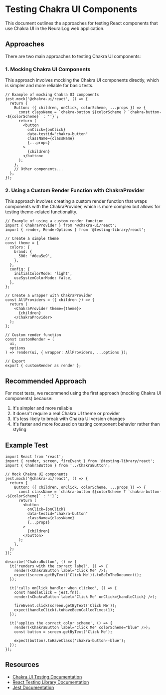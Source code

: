# Testing Chakra UI Components

This document outlines the approaches for testing React components that use Chakra UI in the NeuralLog web application.

## Approaches

There are two main approaches to testing Chakra UI components:

### 1. Mocking Chakra UI Components

This approach involves mocking the Chakra UI components directly, which is simpler and more reliable for basic tests.

```tsx
// Example of mocking Chakra UI components
jest.mock('@chakra-ui/react', () => {
  return {
    Button: ({ children, onClick, colorScheme, ...props }) => {
      const className = `chakra-button ${colorScheme ? `chakra-button--${colorScheme}` : ''}`;
      return (
        <button 
          onClick={onClick} 
          data-testid="chakra-button"
          className={className}
          {...props}
        >
          {children}
        </button>
      );
    },
    // Other components...
  };
});
```

### 2. Using a Custom Render Function with ChakraProvider

This approach involves creating a custom render function that wraps components with the ChakraProvider, which is more complex but allows for testing theme-related functionality.

```tsx
// Example of using a custom render function
import { ChakraProvider } from '@chakra-ui/react';
import { render, RenderOptions } from '@testing-library/react';

// Create a simple theme
const theme = {
  colors: {
    brand: {
      500: '#0ea5e9',
    },
  },
  config: {
    initialColorMode: 'light',
    useSystemColorMode: false,
  },
};

// Create a wrapper with ChakraProvider
const AllProviders = ({ children }) => {
  return (
    <ChakraProvider theme={theme}>
      {children}
    </ChakraProvider>
  );
};

// Custom render function
const customRender = (
  ui,
  options
) => render(ui, { wrapper: AllProviders, ...options });

// Export
export { customRender as render };
```

## Recommended Approach

For most tests, we recommend using the first approach (mocking Chakra UI components) because:

1. It's simpler and more reliable
2. It doesn't require a real Chakra UI theme or provider
3. It's less likely to break with Chakra UI version changes
4. It's faster and more focused on testing component behavior rather than styling

## Example Test

```tsx
import React from 'react';
import { render, screen, fireEvent } from '@testing-library/react';
import { ChakraButton } from '../ChakraButton';

// Mock Chakra UI components
jest.mock('@chakra-ui/react', () => {
  return {
    Button: ({ children, onClick, colorScheme, ...props }) => {
      const className = `chakra-button ${colorScheme ? `chakra-button--${colorScheme}` : ''}`;
      return (
        <button 
          onClick={onClick} 
          data-testid="chakra-button"
          className={className}
          {...props}
        >
          {children}
        </button>
      );
    },
  };
});

describe('ChakraButton', () => {
  it('renders with the correct label', () => {
    render(<ChakraButton label="Click Me" />);
    expect(screen.getByText('Click Me')).toBeInTheDocument();
  });

  it('calls onClick handler when clicked', () => {
    const handleClick = jest.fn();
    render(<ChakraButton label="Click Me" onClick={handleClick} />);
    
    fireEvent.click(screen.getByText('Click Me'));
    expect(handleClick).toHaveBeenCalledTimes(1);
  });

  it('applies the correct color scheme', () => {
    render(<ChakraButton label="Click Me" colorScheme="blue" />);
    const button = screen.getByText('Click Me');
    
    expect(button).toHaveClass('chakra-button--blue');
  });
});
```

## Resources

- [Chakra UI Testing Documentation](https://chakra-ui.com/docs/components/concepts/testing)
- [React Testing Library Documentation](https://testing-library.com/docs/react-testing-library/intro/)
- [Jest Documentation](https://jestjs.io/docs/getting-started)
